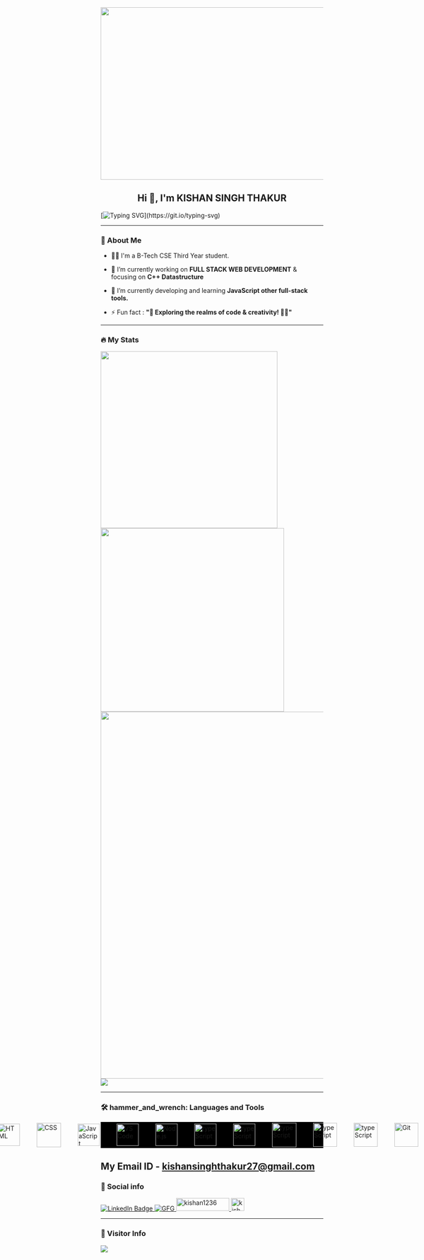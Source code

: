 <div id="header" align="center">
  <img src="https://repository-images.githubusercontent.com/588181932/e36ec678-7984-4cdd-8e4c-a3932772ff8e" width="1100" 
     height="390"/>
</div>

<h2 align="center">Hi 👋, I'm KISHAN SINGH THAKUR</h2>

[![Typing SVG](https://readme-typing-svg.herokuapp.com?duration=10000&center=true&vCenter=true&width=800&height=30&lines=Hello+this+is+Kishan+Welcome+to+my+Github+page.)](https://git.io/typing-svg)

---
### 👦 About Me
- 👨‍💻 I'm a B-Tech CSE Third Year student.

- 🔭 I’m currently working on **FULL STACK WEB DEVELOPMENT** & focusing on **C++ Datastructure**  

- 🌱 I’m currently developing and learning **JavaScript other full-stack tools.**

- ⚡ Fun fact : **"🚀 Exploring the realms of code & creativity! 🎨✨"** 

--- 

### 🔥 My Stats 
<img width="400"  src="https://github-readme-stats.vercel.app/api?username=KISHANsingh0001&show_icons=true&theme=blue-green" /> <img width="415" src="https://streak-stats.demolab.com/?user=KISHANsingh0001&theme=blue-green" />
<img width="830" src="https://github-readme-activity-graph.vercel.app/graph?username=KISHANsingh0001&bg_color=21232a&color=a8eeff&line=61dafb&point=f0fcff&area=true&hide_border=false" />
 <a href=""> <img align="center" src="https://github-readme-stats-sigma-five.vercel.app/api/top-langs/?username=KISHANsingh0001&theme=blue-green&line_height=20&hide=css"/> </a>
 

---
### 🛠️ hammer_and_wrench: Languages and Tools 

 <div style="display: flex; justify-content: center; align-items: center; gap: 38px; background-color: black;">
        <img src="https://cdn.jsdelivr.net/gh/devicons/devicon/icons/c/c-original.svg" alt="C" width="50" height="50" loading="lazy" />
        <img src="https://cdn3d.iconscout.com/3d/free/thumb/free-s-3d-icon-download-in-png-blend-fbx-gltf-file-formats--c-plus-logo-programming-language-coding-lang-pack-logos-icons-7578015.png?f=webp" alt="C++" width="50" height="50" />
        <img src="https://cdn.jsdelivr.net/gh/devicons/devicon/icons/html5/html5-original.svg" alt="HTML" width="50"
            height="50" />
        <img src="https://cdn3d.iconscout.com/3d/free/thumb/free-css-3d-icon-download-in-png-blend-fbx-gltf-file-formats--html-logo-css3-html5-cascading-style-sheets-coding-lang-pack-logos-icons-7578024.png" alt="CSS" width="55"
            height="55" />
        <img src="https://cdn.jsdelivr.net/gh/devicons/devicon/icons/javascript/javascript-original.svg"
            alt="JavaScript" width="50" height="50" />
        <img src="https://cdn3d.iconscout.com/3d/free/thumb/free-visual-studio-code-3d-icon-download-in-png-blend-fbx-gltf-file-formats--microsoft-logo-python-java-c-coding-lang-pack-logos-icons-7578027.png?f=webp"
            alt="VS Code" width="50" height="50" />
        <img src="https://cdn3d.iconscout.com/3d/free/thumb/free-nodejs-3d-icon-download-in-png-blend-fbx-gltf-file-formats--javascript-runtime-backend-node-js-logo-coding-lang-pack-logos-icons-7578002.png"
            alt="Node.js" width="50" height="50" loading="lazy" />
        <img src="https://cdn3d.iconscout.com/3d/free/preview/free-typescript-3d-icon-download-in-png-blend-fbx-gltf-file-formats--microsoft-logo-angular-language-javascript-static-type-coding-lang-pack-logos-icons-7577992.png?f=webp&h=700"
            alt="typeScript" width="50" height="50" loading="lazy" />
        <img src="https://w7.pngwing.com/pngs/925/447/png-transparent-express-js-node-js-javascript-mongodb-node-js-text-trademark-logo.png"
            alt="typeScript" width="50" height="50" loading="lazy"  />
   <img src="https://cdn3d.iconscout.com/3d/free/thumb/free-mongo-db-3d-icon-download-in-png-blend-fbx-gltf-file-formats--mongodb-database-document-oriented-nosql-coding-lang-pack-logos-icons-7577996.png"
            alt="typeScript" width="55" height="55" loading="lazy"  />
    <img src="https://cdn3d.iconscout.com/3d/free/thumb/free-tailwind-css-3d-icon-download-in-png-blend-fbx-gltf-file-formats--open-source-framework-code-logos-and-brands-pack-icons-9325303.png"
            alt="typeScript" width="54" height="54" loading="lazy"/>
    <img src="https://cdn3d.iconscout.com/3d/free/thumb/free-react-3d-icon-download-in-png-blend-fbx-gltf-file-formats--facebook-logo-native-javascript-library-user-interfaces-coding-lang-pack-logos-icons-7578010.png?f=webp"
            alt="typeScript" width="54" height="54" loading="lazy"/>
   <img src="https://w7.pngwing.com/pngs/134/546/png-transparent-git-version-control-system-vcs-git-logo-github-repositories-3d-icon-thumbnail.png"
            alt="Git" width="54" height="54" loading="lazy"/>
   <img src="https://pbs.twimg.com/profile_images/1589349116207038464/G43bODfo_400x400.jpg"
            alt="Git" width="59" height="59" loading="lazy"/>
   <img src="https://w7.pngwing.com/pngs/509/390/png-transparent-postman-macos-bigsur-icon-thumbnail.png"
            alt="postmen" width="59" height="59" loading="lazy"/>
    </div>

My Email ID - kishansinghthakur27@gmail.com
---
### 🔗 Social info

<div id="badges">
    <a href="https://www.linkedin.com/in/kishan-singh-thakur-26b912255/">
    <img src="https://img.shields.io/badge/LinkedIn-blue?style=for-the-badge&logo=linkedin&logoColor=white" alt="LinkedIn Badge"/>
    </a>
     <a href="https://mail.google.com/mail/u/0/?fs=1&tf=cm&to=creator.kishansinghthakur27@gmail.com"
    <img src="https://img.shields.io/badge/Gmail-D14836?style=for-the-badge&logo=gmail&logoColor=white" alt="Gmail Badge"/>
    </a>
    <a href="https://auth.geeksforgeeks.org/user/kishan12363">
    <img src="https://img.shields.io/badge/GeeksforGeeks-gray?style=for-the-badge&logo=geeksforgeeks&logoColor=35914c" alt="GFG"/>
    </a>
    <a href="https://leetcode.com/Kishan0001/" target="blank">
    <img src="https://w7.pngwing.com/pngs/640/947/png-transparent-leetcode-button-icon.png" alt="kishan1236" height="29" width="120" />
    </a>
    <a href="https://twitter.com/KishanS36200218" target="blank">
    <img src="https://w7.pngwing.com/pngs/424/95/png-transparent-twitter-3d-twitter-twitter-logo-3d-twitter-logo-social-media-logo-3d-icon.png" alt="kishan1236" height="29" width="30" />
    </a>
</div>

---

### 👀 Visitor Info
<a href="https://u8views.com/github/KISHANsingh0001"><img src="https://u8views.com/api/v1/github/profiles/126978912/views/day-week-month-total-count.svg"></a>
